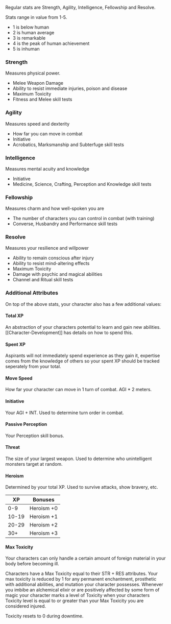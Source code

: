 Regular stats are Strength, Agility, Intelligence, Fellowship and Resolve.

Stats range in value from 1-5.
- 1 is below human
- 2 is human average
- 3 is remarkable
- 4 is the peak of human achievement
- 5 is inhuman

### Strength
Measures physical power.
- Melee Weapon Damage
- Ability to resist immediate injuries, poison and disease
- Maximum Toxicity
- Fitness and Melee skill tests

### Agility
Measures speed and dexterity
- How far you can move in combat
- Initiative
- Acrobatics, Marksmanship and Subterfuge skill tests

### Intelligence
Measures mental acuity and knowledge
- Initiative
- Medicine, Science, Crafting, Perception and Knowledge skill tests

### Fellowship
Measures charm and how well-spoken you are
- The number of characters you can control in combat (with training)
- Converse, Husbandry and Performance skill tests

### Resolve
Measures your resilience and willpower
- Ability to remain conscious after injury
- Ability to resist mind-altering effects
- Maximum Toxicity
- Damage with psychic and magical abilities
- Channel and Ritual skill tests

### Additional Attributes
On top of the above stats, your character also has a few additional values:

#### Total XP
An abstraction of your characters potential to learn and gain new abilities. [[Character-Development]] has details on how to spend this.

#### Spent XP
Aspirants will not immediately spend experience as they gain it, expertise comes from the knowledge of others so your spent XP should be tracked seperately from your total.

#### Move Speed
How far your character can move in 1 turn of combat. AGI * 2 meters.

#### Initiative
Your AGI + INT. Used to determine turn order in combat.

#### Passive Perception
Your Perception skill bonus.

#### Threat
The size of your largest weapon. Used to determine who unintelligent monsters target at random.

#### Heroism
Determined by your total XP. Used to survive attacks, show bravery, etc.

|XP|Bonuses|
|---|---|
|0-9|Heroism +0|
|10-19|Heroism +1|
|20-29|Heroism +2|
|30+|Heroism +3|

#### Max Toxicity
Your characters can only handle a certain amount of foreign material in your body before becoming ill.

Characters have a Max Toxicity equal to their STR + RES attributes. Your max toxicity is reduced by 1 for any permanent enchantment, prosthetic with additional abilities, and mutation your character possesses. Whenever you imbibe an alchemical elixir or are positively affected by some form of magic your character marks a level of Toxicity when your characters Toxicity level is equal to or greater than your Max Toxicity you are considered injured.

Toxicity resets to 0 during downtime.
